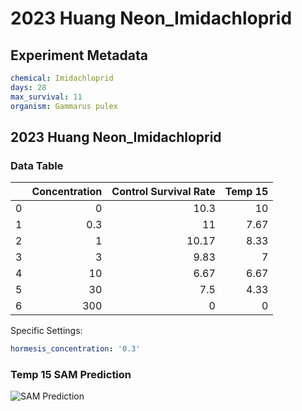 # 2023 Huang Neon_Imidachloprid

## Experiment Metadata

```yaml
chemical: Imidachloprid
days: 28
max_survival: 11
organism: Gammarus pulex

```


## 2023 Huang Neon_Imidachloprid

### Data Table

|    |   Concentration |   Control Survival Rate |   Temp 15 |
|---:|----------------:|------------------------:|----------:|
|  0 |             0   |                   10.3  |     10    |
|  1 |             0.3 |                   11    |      7.67 |
|  2 |             1   |                   10.17 |      8.33 |
|  3 |             3   |                    9.83 |      7    |
|  4 |            10   |                    6.67 |      6.67 |
|  5 |            30   |                    7.5  |      4.33 |
|  6 |           300   |                    0    |      0    |

Specific Settings:

```yaml
hormesis_concentration: '0.3'
```


### Temp 15 SAM Prediction

![SAM Prediction](imgs/sam_predictions/2023_Huang_Neon_Imidachloprid_Temp_15.png)
